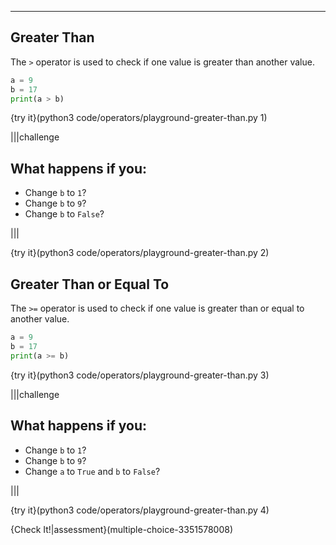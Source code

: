 ----------

## Greater Than

The `>` operator is used to check if one value is greater than another value.

```python
a = 9
b = 17
print(a > b)
```

{try it}(python3 code/operators/playground-greater-than.py 1)

|||challenge
## What happens if you:
* Change `b` to `1`?
* Change `b` to `9`?
* Change `b` to `False`?

|||

{try it}(python3 code/operators/playground-greater-than.py 2)

## Greater Than or Equal To

The `>=` operator is used to check if one value is greater than or equal to another value.
```python
a = 9
b = 17
print(a >= b)
```

{try it}(python3 code/operators/playground-greater-than.py 3)

|||challenge
## What happens if you:
* Change `b` to `1`?
* Change `b` to `9`?
* Change `a` to `True` and `b` to `False`?

|||

{try it}(python3 code/operators/playground-greater-than.py 4)

{Check It!|assessment}(multiple-choice-3351578008)
